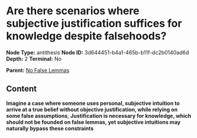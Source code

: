 # Are there scenarios where subjective justification suffices for knowledge despite falsehoods?

**Node Type:** antithesis
**Node ID:** 3d644451-b4a1-465b-b11f-dc2b0140ad6d
**Depth:** 2
**Terminal:** No

**Parent:** [No False Lemmas](no-false-lemmas.md)

## Content

**Imagine a case where someone uses personal, subjective intuition to arrive at a true belief without objective justification, while relying on some false assumptions**, **Justification is necessary for knowledge, which should not be founded on false lemmas, yet subjective intuitions may naturally bypass these constraints**
